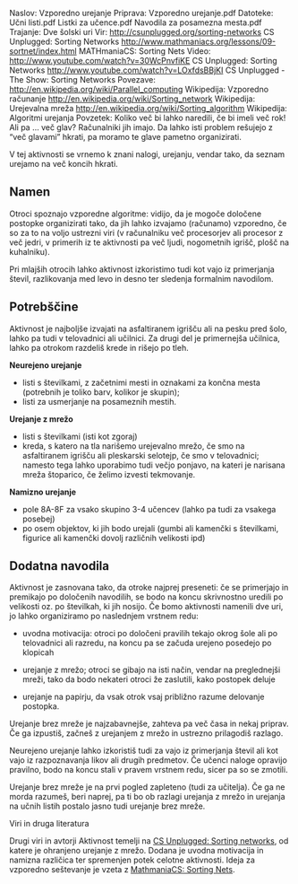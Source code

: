Naslov: Vzporedno urejanje
Priprava: Vzporedno urejanje.pdf
Datoteke: 
	Učni listi.pdf
    Listki za učence.pdf
    Navodila za posamezna mesta.pdf
Trajanje: Dve šolski uri
Vir: 
    http://csunplugged.org/sorting-networks CS Unplugged: Sorting Networks
	http://www.mathmaniacs.org/lessons/09-sortnet/index.html MATHmaniaCS: Sorting Nets
Video:
    http://www.youtube.com/watch?v=30WcPnvfiKE CS Unplugged: Sorting Networks
    http://www.youtube.com/watch?v=LOxfdsBBjKI CS Unplugged - The Show: Sorting Networks
Povezave:
	http://en.wikipedia.org/wiki/Parallel_computing Wikipedija: Vzporedno računanje
	http://en.wikipedia.org/wiki/Sorting_network Wikipedija: Urejevalna mreža
	http://en.wikipedia.org/wiki/Sorting_algorithm Wikipedija: Algoritmi urejanja
Povzetek:
	Koliko več bi lahko naredili, če bi imeli več rok! Ali pa … več glav?
	Računalniki jih imajo. Da lahko isti problem rešujejo z “več glavami”
	hkrati, pa moramo te glave pametno organizirati.

V tej aktivnosti se vrnemo k znani nalogi, urejanju, vendar tako, da seznam urejamo na več koncih hkrati.

Namen
-----

Otroci spoznajo vzporedne algoritme: vidijo, da je mogoče določene postopke organizirati tako, da jih lahko izvajamo (računamo) vzporedno, če so za to na voljo ustrezni viri (v računalniku več procesorjev ali procesor z več jedri, v primerih iz te aktivnosti pa več ljudi, nogometnih igrišč, plošč na kuhalniku).

Pri mlajših otrocih lahko aktivnost izkoristimo tudi kot vajo iz primerjanja števil, razlikovanja med levo in desno ter sledenja formalnim navodilom.


Potrebščine
-----------

Aktivnost je najboljše izvajati na asfaltiranem igrišču ali na pesku pred šolo, lahko pa tudi v telovadnici ali učilnici. Za drugi del je primernejša učilnica, lahko pa otrokom razdeliš krede in rišejo po tleh.

**Neurejeno urejanje**

- listi s številkami, z začetnimi mesti in oznakami za končna mesta (potrebnih je toliko barv, kolikor je skupin);
- listi za usmerjanje na posameznih mestih.

**Urejanje z mrežo**

- listi s številkami (isti kot zgoraj)
- kreda, s katero na tla narišemo urejevalno mrežo, če smo na asfaltiranem igrišču ali pleskarski selotejp, če smo v telovadnici; namesto tega lahko uporabimo tudi večjo ponjavo, na kateri je narisana mreža
štoparico, če želimo izvesti tekmovanje.

**Namizno urejanje**

- pole 8A-8F za vsako skupino 3-4 učencev (lahko pa tudi za vsakega posebej)
- po osem objektov, ki jih bodo urejali (gumbi ali kamenčki s številkami, figurice ali kamenčki dovolj različnih velikosti ipd)

Dodatna navodila
----------------

Aktivnost je zasnovana tako, da otroke najprej preseneti: če se primerjajo in premikajo po določenih navodilih, se bodo na koncu skrivnostno uredili po velikosti oz. po številkah, ki jih nosijo. Če bomo aktivnosti namenili dve uri, jo lahko organiziramo po naslednjem vrstnem redu:

- uvodna motivacija: otroci po določeni pravilih tekajo okrog šole ali po telovadnici ali razredu, na koncu pa se začuda urejeno posedejo po klopicah

- urejanje z mrežo; otroci se gibajo na isti način, vendar na preglednejši mreži, tako da bodo nekateri otroci že zaslutili, kako postopek deluje

- urejanje na papirju, da vsak otrok vsaj približno razume delovanje postopka.

Urejanje brez mreže je najzabavnejše, zahteva pa več časa in nekaj priprav. Če ga izpustiš, začneš z urejanjem z mrežo in ustrezno prilagodiš razlago.

Neurejeno urejanje lahko izkoristiš tudi za vajo iz primerjanja števil ali kot vajo iz razpoznavanja likov ali drugih predmetov. Če učenci naloge opravijo pravilno, bodo na koncu stali v pravem vrstnem redu, sicer pa so se zmotili.

Urejanje brez mreže je na prvi pogled zapleteno (tudi za učitelja). Če ga ne morda razumeš, beri naprej, pa ti bo ob razlagi urejanja z mrežo in urejanja na učnih listih postalo jasno tudi urejanje brez mreže.

Viri in druga literatura

Drugi viri in avtorji
Aktivnost temelji na [CS Unplugged: Sorting networks](http://csunplugged.org/sorting-networks), od katere je ohranjeno urejanje z mrežo. Dodana je uvodna motivacija in namizna različica ter spremenjen potek celotne aktivnosti. Ideja za vzporedno seštevanje je vzeta z [MathmaniaCS: Sorting Nets](http://www.mathmaniacs.org/lessons/09-sortnet/index.html).
